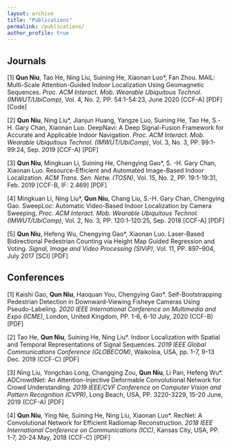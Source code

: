 ```yaml
---
layout: archive
title: "Publications"
permalink: /publications/
author_profile: true
---
```



## Journals

[1] **Qun Niu**, Tao He, Ning Liu, Suining He, Xiaonan Luo\*, Fan Zhou. MAIL: Multi-Scale Attention-Guided Indoor Localization Using Geomagnetic Sequences.  *Proc. ACM Interact. Mob. Wearable Ubiquitous Technol. (IMWUT/UbiComp)*, Vol. 4, No. 2, PP. 54:1-54:23, June 2020 [CCF-A] [PDF] [Code]

[2] **Qun Niu**, Ning Liu\*, Jianjun Huang, Yangze Luo, Suining He, Tao He, S.-H. Gary Chan, Xiaonan Luo. DeepNavi: A Deep Signal-Fusion Framework for Accurate and Applicable Indoor Navigation.  *Proc. ACM Interact. Mob. Wearable Ubiquitous Technol. (IMWUT/UbiComp)*, Vol. 3, No. 3, PP. 99:1-99:24, Sep. 2019 [CCF-A] [PDF]

[3] **Qun Niu**, Mingkuan Li, Suining He, Chengying Gao\*, S. -H. Gary Chan, Xiaonan Luo. Resource-Efficient and Automated Image-Based Indoor Localization.  *ACM Trans. Sen. Netw. (TOSN)*, Vol. 15, No. 2, PP. 19:1-19:31, Feb. 2019 [CCF-B, IF: 2.469] [PDF]

[4] Mingkuan Li, Ning Liu\*, **Qun Niu**, Chang Liu, S.-H. Gary Chan, Chengying Gao. SweepLoc: Automatic Video-Based Indoor Localization by Camera Sweeping.  *Proc. ACM Interact. Mob. Wearable Ubiquitous Technol. (IMWUT/UbiComp)*, Vol. 2, No. 3, PP. 120:1-120:25, Sep. 2018 [CCF-A] [PDF]

[5] **Qun Niu**, Hefeng Wu, Chengying Gao\*, Xiaonan Luo. Laser-Based Bidirectional Pedestrian Counting via Height Map Guided Regression and Voting.  *Signal, Image and Video Processing (SIViP)*, Vol. 11, PP. 897–904, July 2017 [SCI] [PDF]



## Conferences

[1] Kaishi Gao, **Qun Niu**, Haoquan You, Chengying Gao\*. Self-Bootstrapping Pedestrian Detection in Downward-Viewing Fisheye Cameras Using Pseudo-Labeling.  *2020 IEEE International Conference on Multimedia and Expo (ICME)*, London, United Kingdom, PP. 1-6, 6-10 July, 2020  (CCF-B) [PDF]

[2] Tao He, **Qun Niu**, Suining He, Ning Liu\*. Indoor Localization with Spatial and Temporal Representations of Signal Sequences.  *2019 IEEE Global Communications Conference (GLOBECOM)*, Waikoloa, USA, pp. 1-7, 9-13 Dec. 2019 (CCF-C) [PDF]

[3] Ning Liu, Yongchao Long, Changqing Zou, **Qun Niu**, Li Pan, Hefeng Wu\*. ADCrowdNet: An Attention-Injective Deformable Convolutional Network for Crowd Understanding.  *2019 IEEE/CVF Conference on Computer Vision and Pattern Recognition (CVPR)*, Long Beach, USA, PP. 3220-3229, 15-20 June, 2019 (CCF-A) [PDF]

[4] **Qun Niu**, Ying Nie, Suining He, Ning Liu, Xiaonan Luo\*. RecNet: A Convolutional Network for Efficient Radiomap Reconstruction.  *2018 IEEE International Conference on Communications (ICC)*, Kansas City, USA, PP. 1-7, 20-24 May, 2018 (CCF-C) [PDF]
